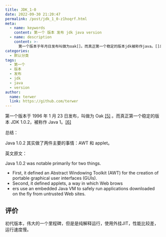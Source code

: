 ```yaml
---
title: JDK_1-0
date: 2022-09-30 21:20:47
permalink: /post/jdk_1_0-z1hoqrf.html
meta:
  - name: keywords
    content: 第一个 版本 发布 jdk java version
  - name: description
    content: >-
      第一个版本于年月日发布叫做为oak[]。而真正第一个稳定的版本jdk被称作java。[]总结_java其实做了两件主要的事情_awt和applet。英文原文_javawasnotableprimarilyfortwothingsfirstitdefinedanabstractwindowingtoolkit(awt)forthecreationofportablegraphicaluserinterfaces(guis)seconditdefinedappletsawayinwhichwebbrowser
categories:
  - 默认分类
tags:
  - 第一个
  - 版本
  - 发布
  - jdk
  - java
  - version
author:
  name: terwer
  link: https://github.com/terwer
---
```



第一个版本于 1996 年 1 月 23 日发布，叫做为 Oak [[5]](https://zh.wikipedia.org/wiki/Java%E7%89%88%E6%9C%AC%E6%AD%B7%E5%8F%B2#cite_note-pr10-5) 。而真正第一个稳定的版本 JDK 1.0.2，被称作 Java 1。[[6]](https://zh.wikipedia.org/wiki/Java%E7%89%88%E6%9C%AC%E6%AD%B7%E5%8F%B2#cite_note-JavaHistory-6)

总结：

Java 1.0.2 其实做了两件主要的事情：AWT 和 applet。

英文原文：

Java 1.0.2 was notable primarily for two things. 

* First, it defined an Abstract Windowing Toolkit (AWT) for the creation of portable graphical user interfaces (GUIs).
* Second, it defined applets, a way in which Web brows
* ers use an embedded Java VM to safely run applications downloaded on the fly from untrusted Web sites.

## 评价

初代版本，伟大的一个里程碑，但是是纯解释运行，使用外挂JIT，性能比较差，运行速度慢。
